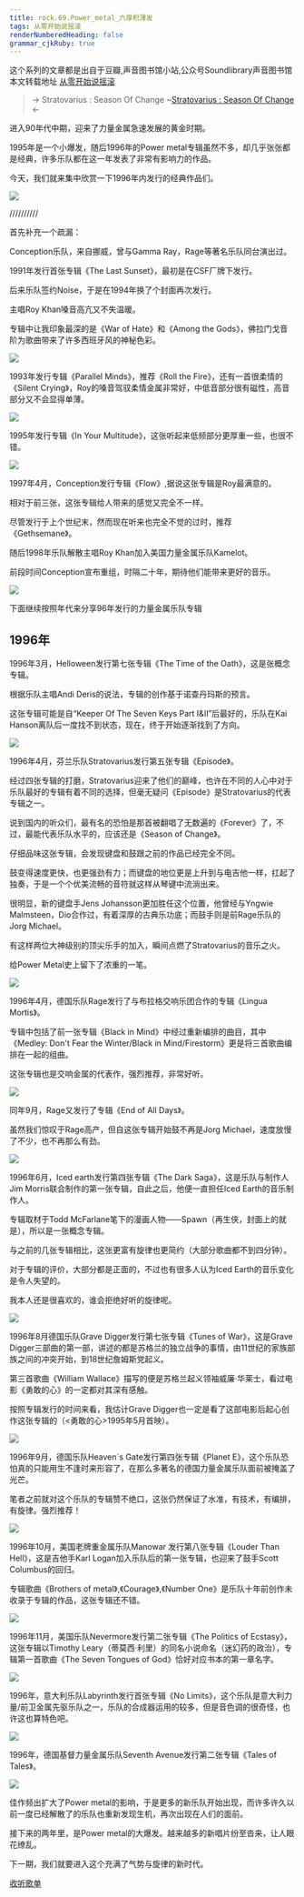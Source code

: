 ```yaml
---
title: rock.69.Power_metal_六厚积薄发
tags: 从零开始说摇滚
renderNumberedHeading: false
grammar_cjkRuby: true
---
```


这个系列的文章都是出自于豆瓣,声音图书馆小站,公众号Soundlibrary声音图书馆
本文转载地址 [从零开始说摇滚](https://music.163.com/#/topic?id=43449173)

> -> Stratovarius : Season Of Change
> ~[Stratovarius : Season Of Change](https://music.163.com/song/media/outer/url?id=19089421) <-

进入90年代中期，迎来了力量金属急速发展的黄金时期。

1995年是一个小爆发，随后1996年的Power metal专辑虽然不多，却几乎张张都是经典，许多乐队都在这一年发表了非常有影响力的作品。

今天，我们就来集中欣赏一下1996年内发行的经典作品们。

![](https://raw.githubusercontent.com/OliverRen/olili_blog_img/master/rock.69.Power_metal_六厚积薄发/1637412539196.jpg)

//////////

首先补充一个疏漏：

Conception乐队，来自挪威，曾与Gamma Ray，Rage等著名乐队同台演出过。

1991年发行首张专辑《The Last Sunset》，最初是在CSF厂牌下发行。

后来乐队签约Noise，于是在1994年换了个封面再次发行。

主唱Roy Khan嗓音高亢又不失温暖。

专辑中让我印象最深的是《War of Hate》和《Among the Gods》，佛拉门戈音阶为歌曲带来了许多西班牙风的神秘色彩。

![](https://raw.githubusercontent.com/OliverRen/olili_blog_img/master/rock.69.Power_metal_六厚积薄发/1637412539197.jpg)

1993年发行专辑《Parallel Minds》，推荐《Roll the Fire》，还有一首很柔情的《Silent Crying》，Roy的嗓音驾驭柔情金属非常好，中低音部分很有磁性，高音部分又不会显得单薄。

![](https://raw.githubusercontent.com/OliverRen/olili_blog_img/master/rock.69.Power_metal_六厚积薄发/1637412539357.jpg)

1995年发行专辑《In Your Multitude》，这张听起来低频部分更厚重一些，也很不错。

![](https://raw.githubusercontent.com/OliverRen/olili_blog_img/master/rock.69.Power_metal_六厚积薄发/1637412539202.jpg)

1997年4月，Conception发行专辑《Flow》,据说这张专辑是Roy最满意的。

相对于前三张，这张专辑给人带来的感觉又完全不一样。

尽管发行于上个世纪末，然而现在听来也完全不觉的过时，推荐《Gethsemane》。

随后1998年乐队解散主唱Roy Khan加入美国力量金属乐队Kamelot。

前段时间Conception宣布重组，时隔二十年，期待他们能带来更好的音乐。

![](https://raw.githubusercontent.com/OliverRen/olili_blog_img/master/rock.69.Power_metal_六厚积薄发/1637412539198.jpg)

下面继续按照年代来分享96年发行的力量金属乐队专辑

## 1996年

1996年3月，Helloween发行第七张专辑《The Time of the Oath》，这是张概念专辑。

根据乐队主唱Andi Deris的说法，专辑的创作基于诺查丹玛斯的预言。

这张专辑可能是自“Keeper Of The Seven Keys Part I&II”后最好的，乐队在Kai Hanson离队后一度找不到状态，现在，终于开始逐渐找到了方向。

![](https://raw.githubusercontent.com/OliverRen/olili_blog_img/master/rock.69.Power_metal_六厚积薄发/1637412539204.jpg)

1996年4月，芬兰乐队Stratovarius发行第五张专辑《Episode》。

经过四张专辑的打磨，Stratovarius迎来了他们的巅峰，也许在不同的人心中对于乐队最好的专辑有着不同的选择，但毫无疑问《Episode》是Stratovarius的代表专辑之一。

说到国内的听众们，最有名的恐怕是那首被翻唱了无数遍的《Forever》了，不过，最能代表乐队水平的，应该还是《Season of Change》。

仔细品味这张专辑，会发现键盘和鼓跟之前的作品已经完全不同。

鼓变得速度更快，也更强劲有力；而键盘的地位更是上升到与电吉他一样，扛起了独奏，于是一个个优美流畅的音符就这样从琴键中流淌出来。

很明显，新的键盘手Jens Johansson更加胜任这个位置，他曾经与Yngwie Malmsteen，Dio合作过，有着深厚的古典乐功底；而鼓手则是前Rage乐队的Jorg Michael。

有这样两位大神级别的顶尖乐手的加入，瞬间点燃了Stratovarius的音乐之火。

给Power Metal史上留下了浓重的一笔。

![](https://raw.githubusercontent.com/OliverRen/olili_blog_img/master/rock.69.Power_metal_六厚积薄发/1637412539203.jpg)

1996年4月，德国乐队Rage发行了与布拉格交响乐团合作的专辑《Lingua Mortis》。

专辑中包括了前一张专辑《Black in Mind》中经过重新编排的曲目，其中《Medley: Don't Fear the Winter/Black in Mind/Firestorm》更是将三首歌曲编排在一起的组曲。

这张专辑也是交响金属的代表作，强烈推荐，非常好听。

![](https://raw.githubusercontent.com/OliverRen/olili_blog_img/master/rock.69.Power_metal_六厚积薄发/1637412539336.jpg)

同年9月，Rage又发行了专辑《End of All Days》。

虽然我们惊叹于Rage高产，但自这张专辑开始鼓不再是Jorg Michael，速度放慢了不少，也不再那么有劲。

![](https://raw.githubusercontent.com/OliverRen/olili_blog_img/master/rock.69.Power_metal_六厚积薄发/1637412539207.jpg)

1996年6月，Iced earth发行第四张专辑《The Dark Saga》，这是乐队与制作人Jim Morris联合制作的第一张专辑，自此之后，他便一直担任Iced Earth的音乐制作人。

专辑取材于Todd McFarlane笔下的漫画人物——Spawn（再生侠，封面上的就是），所以是一张概念专辑。

与之前的几张专辑相比，这张更富有旋律也更简约（大部分歌曲都不到四分钟）。

对于专辑的评价，大部分都是正面的，不过也有很多人认为Iced Earth的音乐变化是令人失望的。

我本人还是很喜欢的，谁会拒绝好听的旋律呢。

![](https://raw.githubusercontent.com/OliverRen/olili_blog_img/master/rock.69.Power_metal_六厚积薄发/1637412539355.jpg)

1996年8月德国乐队Grave Digger发行第七张专辑《Tunes of War》，这是Grave Digger三部曲的第一部，讲述的都是苏格兰的独立战争的事情，由11世纪的家族部族之间的冲突开始，到18世纪詹姆斯党起义。

第三首歌曲《William Wallace》描写的便是苏格兰起义领袖威廉·华莱士，看过电影《勇敢的心》的一定都对其深有感触。

按照专辑发行的时间来看，我估计Grave Digger也一定是看了这部电影后起心创作这张专辑的（<勇敢的心>1995年5月首映）。

![](https://raw.githubusercontent.com/OliverRen/olili_blog_img/master/rock.69.Power_metal_六厚积薄发/1637412539360.jpg)

1996年9月，德国乐队Heaven\`s Gate发行第四张专辑《Planet E》，这个乐队恐怕真的只能用生不逢时来形容了，在那么多著名的德国力量金属乐队面前被掩盖了光芒。

笔者之前就对这个乐队的专辑赞不绝口，这张仍然保证了水准，有技术，有编排，有旋律。强烈推荐！

![](https://raw.githubusercontent.com/OliverRen/olili_blog_img/master/rock.69.Power_metal_六厚积薄发/1637412539337.jpg)

1996年10月，美国老牌重金属乐队Manowar 发行第八张专辑《Louder Than Hell》，这是吉他手Karl Logan加入乐队后的第一张专辑，也迎来了鼓手Scott Columbus的回归。

专辑歌曲《Brothers of metal》,《Courage》,《Number One》是乐队十年前创作未收录于专辑的作品，这张专辑还不错。

![](https://raw.githubusercontent.com/OliverRen/olili_blog_img/master/rock.69.Power_metal_六厚积薄发/1637412539359.jpg)

1996年11月，美国乐队Nevermore发行第二张专辑《The Politics of Ecstasy》，这张专辑以Timothy Leary（蒂莫西·利里）的同名小说命名（迷幻药的政治），专辑第一首歌曲《The Seven Tongues of God》恰好对应书本的第一章名字。

![](https://raw.githubusercontent.com/OliverRen/olili_blog_img/master/rock.69.Power_metal_六厚积薄发/1637412539354.jpg)

1996年，意大利乐队Labyrinth发行首张专辑《No Limits》，这个乐队是意大利力量/前卫金属先驱乐队之一，乐队的合成器运用的较多，但是音色调的很奇怪，也许这也算特色吧。

![](https://raw.githubusercontent.com/OliverRen/olili_blog_img/master/rock.69.Power_metal_六厚积薄发/1637412539356.jpg)

1996年，德国基督力量金属乐队Seventh Avenue发行第二张专辑《Tales of Tales》。

![](https://raw.githubusercontent.com/OliverRen/olili_blog_img/master/rock.69.Power_metal_六厚积薄发/1637412539358.jpg)

佳作频出扩大了Power metal的影响，于是更多的新乐队开始出现，而许多许久以前一度已经解散了的乐队也重新发现生机，再次出现在人们的面前。

接下来的两年里，是Power metal的大爆发。越来越多的新唱片纷至沓来，让人眼花缭乱。

下一期，我们就要进入这个充满了气势与旋律的新时代。

[收听歌单](https://www.xiami.com/collect/424791726?spm=a1z1s.6929273.1561534893.2.fdurby)